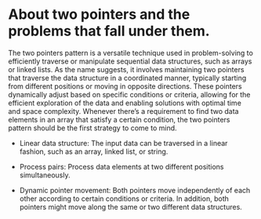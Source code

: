 # About two pointers and the problems that fall under them.
The two pointers pattern is a versatile technique used in problem-solving to efficiently traverse or manipulate sequential data structures, such as arrays or linked lists. As the name suggests, it involves maintaining two pointers that traverse the data structure in a coordinated manner, typically starting from different positions or moving in opposite directions. These pointers dynamically adjust based on specific conditions or criteria, allowing for the efficient exploration of the data and enabling solutions with optimal time and space complexity. Whenever there’s a requirement to find two data elements in an array that satisfy a certain condition, the two pointers pattern should be the first strategy to come to mind.
- Linear data structure: The input data can be traversed in a linear fashion, such as an array, linked list, or string.

- Process pairs: Process data elements at two different positions simultaneously.

- Dynamic pointer movement: Both pointers move independently of each other according to  certain conditions or criteria. In addition, both pointers might move along the same or two different data structures.